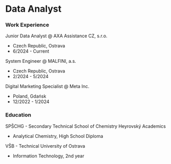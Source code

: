 # Data Analyst

### Work Experience
Junior Data Analyst @ AXA Assistance CZ, s.r.o.
- Czech Republic, Ostrava
- 6/2024 - Current

System Engineer @ MALFINI, a.s.
- Czech Republic, Ostrava
- 2/2024 - 5/2024

Digital Marketing Specialist @ Meta Inc.
- Poland, Gdańsk
- 12/2022 - 1/2024

### Education
SPŠCHG - Secondary Technical School of Chemistry Heyrovský
Academics
- Analytical Chemistry, High School Diploma

VŠB - Technical University of Ostrava
- Information Technology, 2nd year

